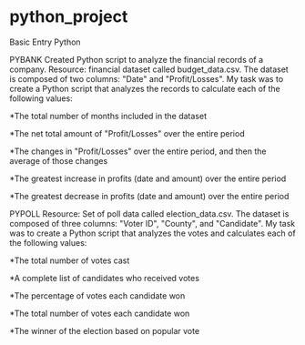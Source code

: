 # python_project
Basic Entry Python

PYBANK
Created Python script to analyze the financial records of a company. Resource: financial dataset called budget_data.csv. The dataset is composed of two columns: "Date" and "Profit/Losses".
My task was to create a Python script that analyzes the records to calculate each of the following values:

  *The total number of months included in the dataset
  
  *The net total amount of "Profit/Losses" over the entire period
  
  *The changes in "Profit/Losses" over the entire period, and then the average of those changes
  
  *The greatest increase in profits (date and amount) over the entire period
  
  *The greatest decrease in profits (date and amount) over the entire period

PYPOLL
Resource: Set of poll data called election_data.csv. The dataset is composed of three columns: "Voter ID", "County", and "Candidate". My task was to create a Python script that analyzes the votes and calculates each of the following values:

  *The total number of votes cast
  
  *A complete list of candidates who received votes
  
  *The percentage of votes each candidate won
  
  *The total number of votes each candidate won
  
  *The winner of the election based on popular vote
